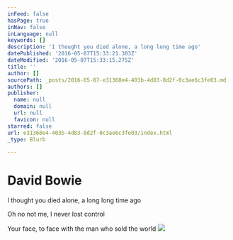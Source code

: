 ```yaml
---
inFeed: false
hasPage: true
inNav: false
inLanguage: null
keywords: []
description: 'I thought you died alone, a long long time ago'
datePublished: '2016-05-07T15:33:21.303Z'
dateModified: '2016-05-07T15:33:15.275Z'
title: ''
author: []
sourcePath: _posts/2016-05-07-e31368e4-403b-4d83-8d2f-0c3ae6c3fe03.md
authors: []
publisher:
  name: null
  domain: null
  url: null
  favicon: null
starred: false
url: e31368e4-403b-4d83-8d2f-0c3ae6c3fe03/index.html
_type: Blurb

---
```

# David Bowie

I thought you died alone, a long long time ago

Oh no not me, I never lost control

Your face, to face with the man who sold the world
![](https://the-grid-user-content.s3-us-west-2.amazonaws.com/baf702d9-4251-48aa-9e01-f95719d51669.jpg)